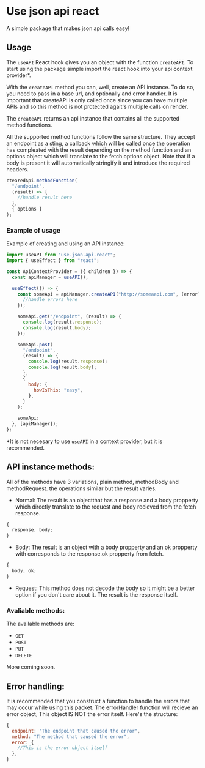# Use json api react

A simple package that makes json api calls easy!

## Usage

The `useAPI` React hook gives you an object with the function `createAPI`. To start using the package simple import the react hook into your api context provider\*.

With the `createAPI` method you can, well, create an API instance. To do so, you need to pass in a base url, and optionally and error handler. It is important that createAPI is only called once since you can have multiple APIs and so this method is not protected agait's multiple calls on render.

The `createAPI` returns an api instance that contains all the supported method functions.

All the supported method functions follow the same structure. They accept an endpoint as a sting, a callback which will be called once the operation has compleated with the result depending on the method function and an options object which will translate to the fetch options object. Note that if a body is present it will automatically stringify it and introduce the required headers.

```javascript
ctearedApi.methodFunction(
  "/endpoint",
  (result) => {
    //handle result here
  },
  { options }
);
```

### Example of usage

Example of creating and using an API instance:

```javascript
import useAPI from "use-json-api-react";
import { useEffect } from "react";

const ApiContextProvider = ({ children }) => {
  const apiManager = useAPI();

  useEffect(() => {
    const someApi = apiManager.createAPI("http://someaapi.com", (error) => {
      //handle errors here
    });

    someApi.get("/endpoint", (result) => {
      console.log(result.response);
      console.log(result.body);
    });

    someApi.post(
      "/endpoint",
      (result) => {
        console.log(result.response);
        console.log(result.body);
      },
      {
        body: {
          howIsThis: "easy",
        },
      }
    );

    someApi;
  }, [apiManager]);
};
```

\*It is not necesary to use `useAPI` in a context provider, but it is recommended.

## API instance methods:

All of the methods have 3 variations, plain method, methodBody and methodRequest. the operations similar but the result varies.

- Normal: The result is an objectthat has a response and a body propperty which directly translate to the request and body recieved from the fetch response.

```javascript
{
  response, body;
}
```

- Body: The result is an object with a body propperty and an ok propperty with corresponds to the response.ok propperty from fetch.

```javascript
{
  body, ok;
}
```

- Request: This method does not decode the body so it might be a better option if you don't care about it. The result is the response itself.

### Avaliable methods:

The available methods are:

- `GET`
- `POST`
- `PUT`
- `DELETE`

More coming soon.

## Error handling:

It is recommended that you construct a function to handle the errors that may occur while using this packet. The errorHandler function will recieve an error object, This object IS NOT the error itself. Here's the structure:

```javascript
{
  endpoint: "The endpoint that caused the error",
  method: "The method that caused the error",
  error: {
    //This is the error object itself
  },
}

```
